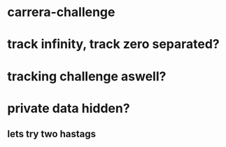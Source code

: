 # carrera-challenge

# track infinity, track zero separated?
# tracking challenge aswell?
# private data hidden?
## lets try two hastags
